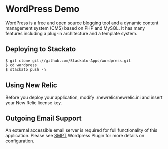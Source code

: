 # WordPress Demo

WordPress is a free and open source blogging tool and a dynamic content management system (CMS) based on PHP and MySQL. It has many features including a plug-in architecture and a template system. 

## Deploying to Stackato

    $ git clone git://github.com/Stackato-Apps/wordpress.git
    $ cd wordpress
    $ stackato push -n

## Using New Relic

Before you deploy your application, modify ./newrelic/newrelic.ini and insert your New Relic license key.
    
## Outgoing Email Support

An external accessible email server is required for full functionality 
of this application. Please see [SMPT](http://wordpress.org/extend/plugins/smtp/) 
Wordpress Plugin for more details on configuration.
